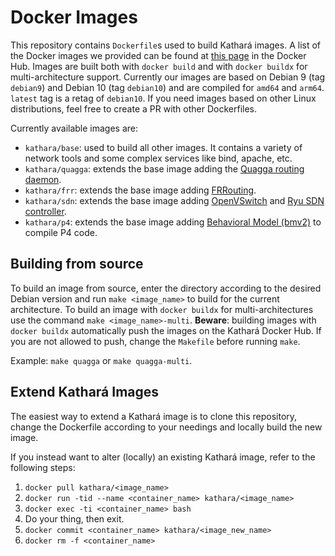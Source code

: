 # Docker Images

This repository contains `Dockerfile`s used to build Kathará images. A list of the Docker images we provided can be found at [this page](https://hub.docker.com/u/kathara/) in the Docker Hub.
Images are built both with `docker build` and with `docker buildx` for multi-architecture support.
Currently our images are based on Debian 9 (tag `debian9`) and Debian 10 (tag `debian10`) and are compiled for `amd64` and `arm64`. `latest` tag is a retag of `debian10`.
If you need images based on other Linux distributions, feel free to create a PR with other Dockerfiles.

Currently available images are:
- `kathara/base`: used to build all other images. It contains a variety of network tools and some complex services like bind, apache, etc.
- `kathara/quagga`: extends the base image adding the [Quagga routing daemon](https://www.nongnu.org/quagga/).
- `kathara/frr`: extends the base image adding [FRRouting](https://frrouting.org/).
- `kathara/sdn`: extends the base image adding [OpenVSwitch](https://www.openvswitch.org/) and [Ryu SDN controller](https://osrg.github.io/ryu/).
- `kathara/p4`: extends the base image adding [Behavioral Model (bmv2)](https://github.com/p4lang/behavioral-model) to compile P4 code.

## Building from source
To build an image from source, enter the directory according to the desired Debian version and run `make <image_name>` to build for the current architecture.
To build an image with `docker buildx` for multi-architectures use the command `make <image_name>-multi`.
**Beware**: building images with `docker buildx` automatically push the images on the Kathará Docker Hub. If you are not allowed to push, change the `Makefile` before running `make`.

Example: `make quagga` or `make quagga-multi`.

## Extend Kathará Images

The easiest way to extend a Kathará image is to clone this repository, change the Dockerfile according to your needings and locally build the new image.

If you instead want to alter (locally) an existing Kathará image, refer to the following steps:
1. `docker pull kathara/<image_name>`
2. `docker run -tid --name <container_name> kathara/<image_name>`
3. `docker exec -ti <container_name> bash`
4. Do your thing, then exit.
5. `docker commit <container_name> kathara/<image_new_name>`
6. `docker rm -f <container_name>`
